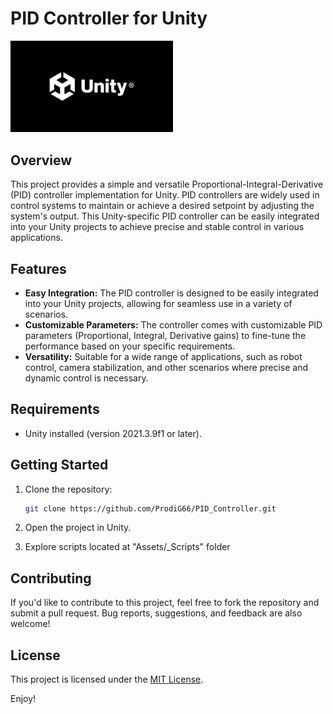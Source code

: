 # PID Controller for Unity

<img src="/Documentation/0.jpg" width="260">

## Overview

This project provides a simple and versatile Proportional-Integral-Derivative (PID) controller implementation for Unity. PID controllers are widely used in control systems to maintain or achieve a desired setpoint by adjusting the system's output. This Unity-specific PID controller can be easily integrated into your Unity projects to achieve precise and stable control in various applications.

## Features

- **Easy Integration:** The PID controller is designed to be easily integrated into your Unity projects, allowing for seamless use in a variety of scenarios.
- **Customizable Parameters:** The controller comes with customizable PID parameters (Proportional, Integral, Derivative gains) to fine-tune the performance based on your specific requirements.
- **Versatility:** Suitable for a wide range of applications, such as robot control, camera stabilization, and other scenarios where precise and dynamic control is necessary.

## Requirements

- Unity installed (version 2021.3.9f1 or later).

## Getting Started

1. Clone the repository:

    ```bash
    git clone https://github.com/ProdiG66/PID_Controller.git
    ```

2. Open the project in Unity.

3. Explore scripts located at "Assets/_Scripts" folder

## Contributing

If you'd like to contribute to this project, feel free to fork the repository and submit a pull request. Bug reports, suggestions, and feedback are also welcome!

## License

This project is licensed under the [MIT License](LICENSE).

Enjoy!
